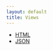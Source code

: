 ```yaml
---
layout: default
title: Views
---
```


* [HTML](/framework/views/html.html)
* [JSON](/framework/views/json.html)